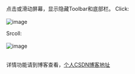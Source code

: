 
点击或滑动屏幕，显示隐藏Toolbar和底部栏。
Click:<br />  
![image](http://img.blog.csdn.net/20170112141055173?watermark/2/text/aHR0cDovL2Jsb2cuY3Nkbi5uZXQvcXFfMjIzOTMwMTc=/font/5a6L5L2T/fontsize/400/fill/I0JBQkFCMA==/dissolve/70/gravity/SouthEast)

Srcoll:<br />  
![image](http://img.blog.csdn.net/20170112140213404?watermark/2/text/aHR0cDovL2Jsb2cuY3Nkbi5uZXQvcXFfMjIzOTMwMTc=/font/5a6L5L2T/fontsize/400/fill/I0JBQkFCMA==/dissolve/70/gravity/SouthEast)

<br>详情功能请到博客查看，[个人CSDN博客地址](http://blog.csdn.net/qq_22393017)<br />  
